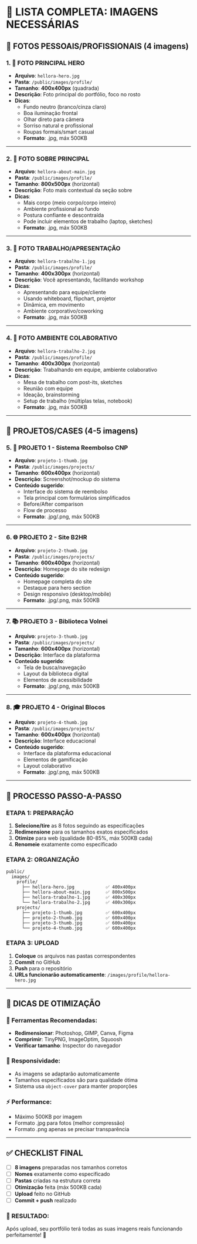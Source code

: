 # 📸 LISTA COMPLETA: IMAGENS NECESSÁRIAS

## 🎯 **FOTOS PESSOAIS/PROFISSIONAIS** (4 imagens)

### **1. 📸 FOTO PRINCIPAL HERO**
- **Arquivo**: `hellora-hero.jpg`
- **Pasta**: `/public/images/profile/`
- **Tamanho**: **400x400px** (quadrada)
- **Descrição**: Foto principal do portfólio, foco no rosto
- **Dicas**: 
  - Fundo neutro (branco/cinza claro)
  - Boa iluminação frontal
  - Olhar direto para câmera
  - Sorriso natural e profissional
  - Roupas formais/smart casual
  - **Formato**: .jpg, máx 500KB

---

### **2. 📸 FOTO SOBRE PRINCIPAL**
- **Arquivo**: `hellora-about-main.jpg`
- **Pasta**: `/public/images/profile/`
- **Tamanho**: **800x500px** (horizontal)
- **Descrição**: Foto mais contextual da seção sobre
- **Dicas**:
  - Mais corpo (meio corpo/corpo inteiro)
  - Ambiente profissional ao fundo
  - Postura confiante e descontraída
  - Pode incluir elementos de trabalho (laptop, sketches)
  - **Formato**: .jpg, máx 500KB

---

### **3. 📸 FOTO TRABALHO/APRESENTAÇÃO**
- **Arquivo**: `hellora-trabalho-1.jpg`
- **Pasta**: `/public/images/profile/`
- **Tamanho**: **400x300px** (horizontal)
- **Descrição**: Você apresentando, facilitando workshop
- **Dicas**:
  - Apresentando para equipe/cliente
  - Usando whiteboard, flipchart, projetor
  - Dinâmica, em movimento
  - Ambiente corporativo/coworking
  - **Formato**: .jpg, máx 500KB

---

### **4. 📸 FOTO AMBIENTE COLABORATIVO**
- **Arquivo**: `hellora-trabalho-2.jpg`
- **Pasta**: `/public/images/profile/`
- **Tamanho**: **400x300px** (horizontal)
- **Descrição**: Trabalhando em equipe, ambiente colaborativo
- **Dicas**:
  - Mesa de trabalho com post-its, sketches
  - Reunião com equipe
  - Ideação, brainstorming
  - Setup de trabalho (múltiplas telas, notebook)
  - **Formato**: .jpg, máx 500KB

---

## 🎨 **PROJETOS/CASES** (4-5 imagens)

### **5. 📱 PROJETO 1 - Sistema Reembolso CNP**
- **Arquivo**: `projeto-1-thumb.jpg`
- **Pasta**: `/public/images/projects/`
- **Tamanho**: **600x400px** (horizontal)
- **Descrição**: Screenshot/mockup do sistema
- **Conteúdo sugerido**:
  - Interface do sistema de reembolso
  - Tela principal com formulários simplificados
  - Before/After comparison
  - Flow de processo
  - **Formato**: .jpg/.png, máx 500KB

---

### **6. 🌐 PROJETO 2 - Site B2HR**
- **Arquivo**: `projeto-2-thumb.jpg`
- **Pasta**: `/public/images/projects/`
- **Tamanho**: **600x400px** (horizontal)
- **Descrição**: Homepage do site redesign
- **Conteúdo sugerido**:
  - Homepage completa do site
  - Destaque para hero section
  - Design responsivo (desktop/mobile)
  - **Formato**: .jpg/.png, máx 500KB

---

### **7. 📚 PROJETO 3 - Biblioteca Volnei**
- **Arquivo**: `projeto-3-thumb.jpg`
- **Pasta**: `/public/images/projects/`
- **Tamanho**: **600x400px** (horizontal)
- **Descrição**: Interface da plataforma
- **Conteúdo sugerido**:
  - Tela de busca/navegação
  - Layout da biblioteca digital
  - Elementos de acessibilidade
  - **Formato**: .jpg/.png, máx 500KB

---

### **8. 🎓 PROJETO 4 - Original Blocos**
- **Arquivo**: `projeto-4-thumb.jpg`
- **Pasta**: `/public/images/projects/`
- **Tamanho**: **600x400px** (horizontal)
- **Descrição**: Interface educacional
- **Conteúdo sugerido**:
  - Interface da plataforma educacional
  - Elementos de gamificação
  - Layout colaborativo
  - **Formato**: .jpg/.png, máx 500KB

---

## 🚀 **PROCESSO PASSO-A-PASSO**

### **ETAPA 1: PREPARAÇÃO**
1. **Selecione/tire** as 8 fotos seguindo as especificações
2. **Redimensione** para os tamanhos exatos especificados
3. **Otimize** para web (qualidade 80-85%, máx 500KB cada)
4. **Renomeie** exatamente como especificado

### **ETAPA 2: ORGANIZAÇÃO**
```
public/
  images/
    profile/
      ├── hellora-hero.jpg            ✅ 400x400px
      ├── hellora-about-main.jpg      ✅ 800x500px  
      ├── hellora-trabalho-1.jpg      ✅ 400x300px
      └── hellora-trabalho-2.jpg      ✅ 400x300px
    projects/
      ├── projeto-1-thumb.jpg         ✅ 600x400px
      ├── projeto-2-thumb.jpg         ✅ 600x400px
      ├── projeto-3-thumb.jpg         ✅ 600x400px
      └── projeto-4-thumb.jpg         ✅ 600x400px
```

### **ETAPA 3: UPLOAD**
1. **Coloque** os arquivos nas pastas correspondentes
2. **Commit** no GitHub
3. **Push** para o repositório
4. **URLs funcionarão automaticamente**: `/images/profile/hellora-hero.jpg`

---

## 🎯 **DICAS DE OTIMIZAÇÃO**

### **📐 Ferramentas Recomendadas:**
- **Redimensionar**: Photoshop, GIMP, Canva, Figma
- **Comprimir**: TinyPNG, ImageOptim, Squoosh
- **Verificar tamanho**: Inspector do navegador

### **📱 Responsividade:**
- As imagens se adaptarão automaticamente
- Tamanhos especificados são para qualidade ótima
- Sistema usa `object-cover` para manter proporções

### **⚡ Performance:**
- Máximo 500KB por imagem
- Formato .jpg para fotos (melhor compressão)
- Formato .png apenas se precisar transparência

---

## ✅ **CHECKLIST FINAL**

- [ ] **8 imagens** preparadas nos tamanhos corretos
- [ ] **Nomes** exatamente como especificado
- [ ] **Pastas** criadas na estrutura correta
- [ ] **Otimização** feita (máx 500KB cada)
- [ ] **Upload** feito no GitHub
- [ ] **Commit + push** realizado

### **🎉 RESULTADO:**
Após upload, seu portfólio terá todas as suas imagens reais funcionando perfeitamente! 🚀